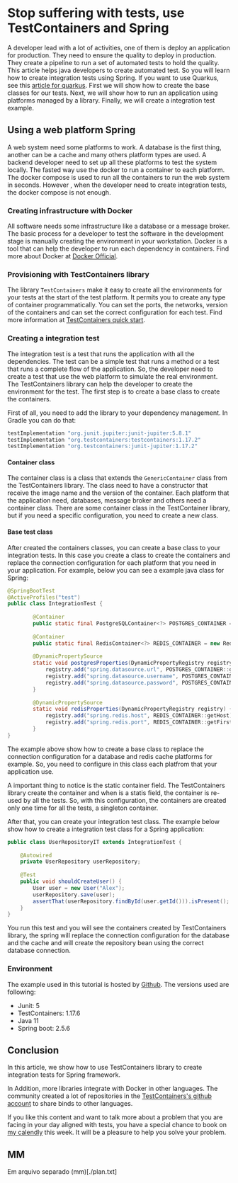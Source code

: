 # Stop suffering with tests, use TestContainers and Spring

A developer lead with a lot of activities, one of them is deploy an application for production. They need to ensure the quality to deploy in production.  They create a pipeline to run a set of automated tests to hold the quality. This article helps java developers to create automated test. So you will learn how to create integration tests using Spring. If you want to use Quarkus, see this [article for quarkus]. First we will show how to create the base classes for our tests. Next, we will show how to run an application using platforms managed by a library. Finally, we will create a integration test example.

## Using a web platform Spring
A web system need some platforms to work. A database is the first thing, another can be a cache and many others platform types are used. A backend developer need to set up all these platforms to test the system locally. The fasted way use the docker to run a container to each platform. The docker compose is used to run all the containers to run the web system in seconds. However , when the developer need to create integration tests, the docker compose is not enough.   

### Creating infrastructure with Docker
All software needs some infrastructure like a database or a message broker. The basic process for a developer to test the software in the development stage is manually creating the environment in your workstation. Docker is a tool that can help the developer to run each dependency in containers. Find more about Docker at [Docker Official].

### Provisioning with TestContainers library
The library `TestContainers` make it easy to create all the environments for your tests at the start of the test platform. It permits you to create any type of container programmatically. You can set the ports, the networks, version of the containers and can set the correct configuration for each test. Find more information at [TestContainers quick start].

### Creating a integration test
The integration test is a test that runs the application with all the dependencies. The test can be a simple test that runs a method or a test that runs a complete flow of the application. So, the developer need to create a test that use the web platform to simulate the real environment. The TestContainers library can help the developer to create the environment for the test. The first step is to create a base class to create the containers.

First of all, you need to add the library to your dependency management. In Gradle you can do that:
```groovy
testImplementation "org.junit.jupiter:junit-jupiter:5.8.1"
testImplementation "org.testcontainers:testcontainers:1.17.2"
testImplementation "org.testcontainers:junit-jupiter:1.17.2"
```

#### Container class
The container class is a class that extends the `GenericContainer` class from the TestContainers library. The class need to have a constructor that receive the image name and the version of the container. Each platform that the application need, databases, message broker and others need a container class. There are some container class in the TestContainer library, but if you need a specific configuration, you need to create a new class.

#### Base test class
After created the containers classes, you can create a base class to your integration tests. In this case you create a class to create the containers and replace the connection configuration for each platform that you need in your application. For example, below you can see a example java class for Spring: 

```java
@SpringBootTest
@ActiveProfiles("test")
public class IntegrationTest {
    
        @Container
        public static final PostgreSQLContainer<?> POSTGRES_CONTAINER = new PostgreSQLContainer<>("postgres:13.2");
    
        @Container
        public static final RedisContainer<?> REDIS_CONTAINER = new RedisContainer<>("redis:6.2.1");
    
        @DynamicPropertySource
        static void postgresProperties(DynamicPropertyRegistry registry) {
            registry.add("spring.datasource.url", POSTGRES_CONTAINER::getJdbcUrl);
            registry.add("spring.datasource.username", POSTGRES_CONTAINER::getUsername);
            registry.add("spring.datasource.password", POSTGRES_CONTAINER::getPassword);
        }
    
        @DynamicPropertySource
        static void redisProperties(DynamicPropertyRegistry registry) {
            registry.add("spring.redis.host", REDIS_CONTAINER::getHost);
            registry.add("spring.redis.port", REDIS_CONTAINER::getFirstMappedPort);
        }
}

```

The example above show how to create a base class to replace the connection configuration for a database and redis cache platforms for example. So, you need to configure in this class each platfrom that your application use. 

A important thing to notice is the static container field. The TestContainers library create the container and when is a statis field, the container is re-used by all the tests. So, with this configuration, the containers are created only one time for all the tests, a singleton container.

After that, you can create your integration test class. The example below show how to create a integration test class for a Spring application:

```java
public class UserRepositoryIT extends IntegrationTest {
    
    @Autowired
    private UserRepository userRepository;
    
    @Test
    public void shouldCreateUser() {
        User user = new User("Alex");
        userRepository.save(user);
        assertThat(userRepository.findById(user.getId())).isPresent();
    }
}
```

You run this test and you will see the containers created by TestContainers library, the spring will replace the connection configuration for the database and the cache and will create the repository bean using the correct database connection.

### Environment
The example used in this tutorial is hosted by [Github](https://github.com/alexferreiradev/tecnologias_java/tree/international-career-day-23/Spring/sample-api/src/test/java/dev/alexferreira/sampleapi/infrastructure/kafka). The versions used are following:
* Junit: 5
* TestContainers: 1.17.6
* Java 11
* Spring boot: 2.5.6 

## Conclusion
In this article, we show how to use TestContainers library to create integration tests for Spring framework.

 In Addition, more libraries integrate with Docker in other languages. The community created a lot of repositories in the [TestContainers's github account] to share binds to other languages.

If you like this content and want to talk more about a problem that you are facing in your day aligned with tests, you have a special chance to book on [my calendly] this week. It will be a pleasure to help you solve your problem.

[article for quarkus]: https://dev.to/alexferreiradev/stop-suffering-with-tests-use-testcontainers-4m3k
[Docker Official]: https://docs.docker.com/
[TestContainers quick start]: https://www.testcontainers.org/quickstart/junit_5_quickstart/
[Spring]: https://spring.io/quickstart
[my calendly]: https://calendly.com/alexferreiradev/action-to-presentation
[TestContainers's github account]: https://github.com/testcontainers

## MM
Em arquivo separado (mm)[./plan.txt]
